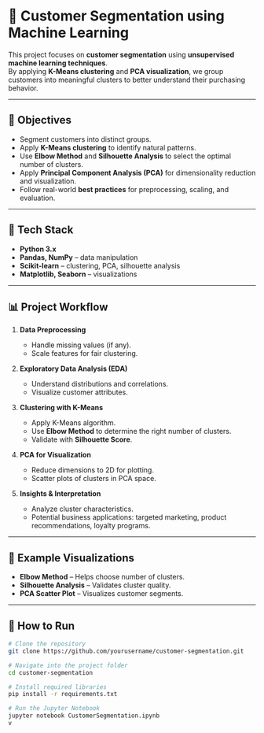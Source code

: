 # 🛒 Customer Segmentation using Machine Learning  

This project focuses on **customer segmentation** using **unsupervised machine learning techniques**.  
By applying **K-Means clustering** and **PCA visualization**, we group customers into meaningful clusters to better understand their purchasing behavior.  

---

## 📌 Objectives  
- Segment customers into distinct groups.  
- Apply **K-Means clustering** to identify natural patterns.  
- Use **Elbow Method** and **Silhouette Analysis** to select the optimal number of clusters.  
- Apply **Principal Component Analysis (PCA)** for dimensionality reduction and visualization.  
- Follow real-world **best practices** for preprocessing, scaling, and evaluation.  

---

## 🧰 Tech Stack  
- **Python 3.x**  
- **Pandas, NumPy** – data manipulation  
- **Scikit-learn** – clustering, PCA, silhouette analysis  
- **Matplotlib, Seaborn** – visualizations  

---

## 📊 Project Workflow  

1. **Data Preprocessing**  
   - Handle missing values (if any).  
   - Scale features for fair clustering.  

2. **Exploratory Data Analysis (EDA)**  
   - Understand distributions and correlations.  
   - Visualize customer attributes.  

3. **Clustering with K-Means**  
   - Apply K-Means algorithm.  
   - Use **Elbow Method** to determine the right number of clusters.  
   - Validate with **Silhouette Score**.  

4. **PCA for Visualization**  
   - Reduce dimensions to 2D for plotting.  
   - Scatter plots of clusters in PCA space.  

5. **Insights & Interpretation**  
   - Analyze cluster characteristics.  
   - Potential business applications: targeted marketing, product recommendations, loyalty programs.  

---

## 📌 Example Visualizations  

- **Elbow Method** – Helps choose number of clusters.  
- **Silhouette Analysis** – Validates cluster quality.  
- **PCA Scatter Plot** – Visualizes customer segments.  

---

## 🚀 How to Run  

```bash
# Clone the repository
git clone https://github.com/yourusername/customer-segmentation.git

# Navigate into the project folder
cd customer-segmentation

# Install required libraries
pip install -r requirements.txt

# Run the Jupyter Notebook
jupyter notebook CustomerSegmentation.ipynb
v
